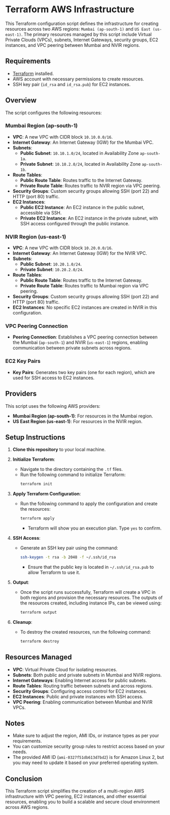 # Terraform AWS Infrastructure

This Terraform configuration script defines the infrastructure for creating resources across two AWS regions: `Mumbai (ap-south-1)` and `US East (us-east-1)`. The primary resources managed by this script include Virtual Private Clouds (VPCs), subnets, Internet Gateways, security groups, EC2 instances, and VPC peering between Mumbai and NVIR regions.

## Requirements

- [Terraform](https://www.terraform.io/) installed.
- AWS account with necessary permissions to create resources.
- SSH key pair (`id_rsa` and `id_rsa.pub`) for EC2 instances.

## Overview

The script configures the following resources:

### Mumbai Region (ap-south-1)

- **VPC**: A new VPC with CIDR block `10.10.0.0/16`.
- **Internet Gateway**: An Internet Gateway (IGW) for the Mumbai VPC.
- **Subnets**:
  - **Public Subnet**: `10.10.1.0/24`, located in Availability Zone `ap-south-1a`.
  - **Private Subnet**: `10.10.2.0/24`, located in Availability Zone `ap-south-1b`.
- **Route Tables**:
  - **Public Route Table**: Routes traffic to the Internet Gateway.
  - **Private Route Table**: Routes traffic to NVIR region via VPC peering.
- **Security Groups**: Custom security groups allowing SSH (port 22) and HTTP (port 80) traffic.
- **EC2 Instances**:
  - **Public EC2 Instance**: An EC2 instance in the public subnet, accessible via SSH.
  - **Private EC2 Instance**: An EC2 instance in the private subnet, with SSH access configured through the public instance.

### NVIR Region (us-east-1)

- **VPC**: A new VPC with CIDR block `10.20.0.0/16`.
- **Internet Gateway**: An Internet Gateway (IGW) for the NVIR VPC.
- **Subnets**:
  - **Public Subnet**: `10.20.1.0/24`.
  - **Private Subnet**: `10.20.2.0/24`.
- **Route Tables**:
  - **Public Route Table**: Routes traffic to the Internet Gateway.
  - **Private Route Table**: Routes traffic to Mumbai region via VPC peering.
- **Security Groups**: Custom security groups allowing SSH (port 22) and HTTP (port 80) traffic.
- **EC2 Instances**: No specific EC2 instances are created in NVIR in this configuration.
  
### VPC Peering Connection

- **Peering Connection**: Establishes a VPC peering connection between the Mumbai (`ap-south-1`) and NVIR (`us-east-1`) regions, enabling communication between private subnets across regions.

### EC2 Key Pairs

- **Key Pairs**: Generates two key pairs (one for each region), which are used for SSH access to EC2 instances.

## Providers

This script uses the following AWS providers:

- **Mumbai Region (ap-south-1)**: For resources in the Mumbai region.
- **US East Region (us-east-1)**: For resources in the NVIR region.

## Setup Instructions

1. **Clone this repository** to your local machine.
   
2. **Initialize Terraform**:
   - Navigate to the directory containing the `.tf` files.
   - Run the following command to initialize Terraform:
     ```bash
     terraform init
     ```

3. **Apply Terraform Configuration**:
   - Run the following command to apply the configuration and create the resources:
     ```bash
     terraform apply
     ```
     - Terraform will show you an execution plan. Type `yes` to confirm.

4. **SSH Access**:
   - Generate an SSH key pair using the command:
     ```bash
     ssh-keygen -t rsa -b 2048 -f ~/.ssh/id_rsa
     ```
     - Ensure that the public key is located in `~/.ssh/id_rsa.pub` to allow Terraform to use it.

5. **Output**:
   - Once the script runs successfully, Terraform will create a VPC in both regions and provision the necessary resources. The outputs of the resources created, including instance IPs, can be viewed using:
     ```bash
     terraform output
     ```

6. **Cleanup**:
   - To destroy the created resources, run the following command:
     ```bash
     terraform destroy
     ```

## Resources Managed

- **VPC**: Virtual Private Cloud for isolating resources.
- **Subnets**: Both public and private subnets in Mumbai and NVIR regions.
- **Internet Gateways**: Enabling Internet access for public subnets.
- **Route Tables**: Routing traffic between subnets and across regions.
- **Security Groups**: Configuring access control for EC2 instances.
- **EC2 Instances**: Public and private instances with SSH access.
- **VPC Peering**: Enabling communication between Mumbai and NVIR VPCs.

## Notes

- Make sure to adjust the region, AMI IDs, or instance types as per your requirements.
- You can customize security group rules to restrict access based on your needs.
- The provided AMI ID (`ami-0327f51db613d7bd2`) is for Amazon Linux 2, but you may need to update it based on your preferred operating system.

## Conclusion

This Terraform script simplifies the creation of a multi-region AWS infrastructure with VPC peering, EC2 instances, and other essential resources, enabling you to build a scalable and secure cloud environment across AWS regions.

